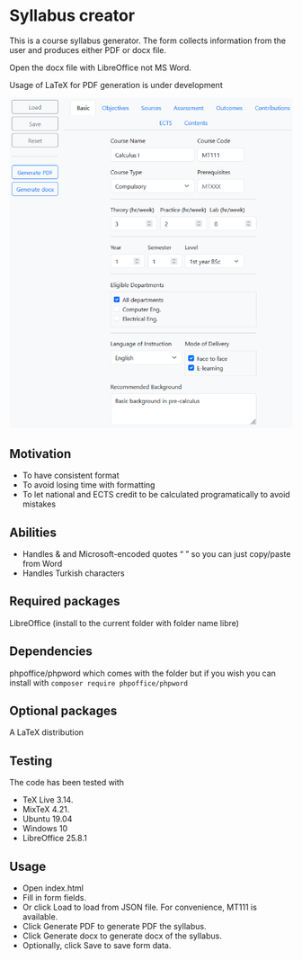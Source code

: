 # Syllabus creator

This is a course syllabus generator. The form collects information from the user and produces either PDF or docx file.

Open the docx file with LibreOffice not MS Word.

Usage of LaTeX for PDF generation is under development

![screenshot](img1.png)

## Motivation

* To have consistent format
* To avoid losing time with formatting
* To let national and ECTS credit to be calculated programatically to avoid mistakes

## Abilities

* Handles & and Microsoft-encoded quotes “ ” so you can just copy/paste from Word
* Handles Turkish characters

## Required packages

LibreOffice (install to the current folder with folder name libre)

## Dependencies

phpoffice/phpword which comes with the folder but if you wish you can install with ```composer require phpoffice/phpword```

## Optional packages

A LaTeX distribution

## Testing

The code has been tested with

* TeX Live 3.14.
* MixTeX 4.21.
* Ubuntu 19.04
* Windows 10
* LibreOffice 25.8.1

## Usage

* Open index.html
* Fill in form fields.
* Or click Load to load from JSON file. For convenience, MT111 is available.
* Click Generate PDF to generate PDF the syllabus.
* Click Generate docx to generate docx of the syllabus.
* Optionally, click Save to save form data.